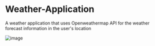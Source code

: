 # Weather-Application
A weather application that uses Openweathermap API for the weather forecast information in the user's location

![image](https://user-images.githubusercontent.com/28389839/148125457-6d10b406-1121-4085-a6be-3822e0d53e29.png)
